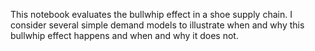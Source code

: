 This notebook evaluates the bullwhip effect in a shoe supply chain. I consider several simple demand models to illustrate when and why this bullwhip effect happens and when and why it does not. 

